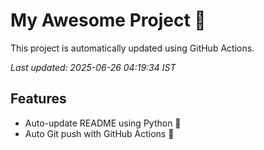 # My Awesome Project 🚀

This project is automatically updated using GitHub Actions.

_Last updated: 2025-06-26 04:19:34 IST_

## Features
- Auto-update README using Python 🐍
- Auto Git push with GitHub Actions 🤖
